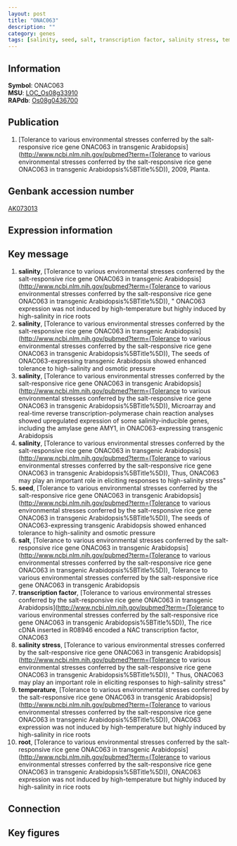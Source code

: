 ```yaml
---
layout: post
title: "ONAC063"
description: ""
category: genes
tags: [salinity, seed, salt, transcription factor, salinity stress, temperature, root, Gene]
---
```


## Information
__Symbol__: ONAC063  
__MSU__: [LOC_Os08g33910](http://rice.plantbiology.msu.edu/cgi-bin/ORF_infopage.cgi?orf=LOC_Os08g33910)  
__RAPdb__: [Os08g0436700](http://rapdb.dna.affrc.go.jp/viewer/gbrowse_details/irgsp1?name=Os08g0436700)  

## Publication
1. [Tolerance to various environmental stresses conferred by the salt-responsive rice gene ONAC063 in transgenic Arabidopsis](http://www.ncbi.nlm.nih.gov/pubmed?term=(Tolerance to various environmental stresses conferred by the salt-responsive rice gene ONAC063 in transgenic Arabidopsis%5BTitle%5D)), 2009, Planta.

## Genbank accession number
[AK073013](http://www.ncbi.nlm.nih.gov/nuccore/AK073013)

## Expression information

## Key message
1. __salinity__, [Tolerance to various environmental stresses conferred by the salt-responsive rice gene ONAC063 in transgenic Arabidopsis](http://www.ncbi.nlm.nih.gov/pubmed?term=(Tolerance to various environmental stresses conferred by the salt-responsive rice gene ONAC063 in transgenic Arabidopsis%5BTitle%5D)), " ONAC063 expression was not induced by high-temperature but highly induced by high-salinity in rice roots
2. __salinity__, [Tolerance to various environmental stresses conferred by the salt-responsive rice gene ONAC063 in transgenic Arabidopsis](http://www.ncbi.nlm.nih.gov/pubmed?term=(Tolerance to various environmental stresses conferred by the salt-responsive rice gene ONAC063 in transgenic Arabidopsis%5BTitle%5D)),  The seeds of ONAC063-expressing transgenic Arabidopsis showed enhanced tolerance to high-salinity and osmotic pressure
3. __salinity__, [Tolerance to various environmental stresses conferred by the salt-responsive rice gene ONAC063 in transgenic Arabidopsis](http://www.ncbi.nlm.nih.gov/pubmed?term=(Tolerance to various environmental stresses conferred by the salt-responsive rice gene ONAC063 in transgenic Arabidopsis%5BTitle%5D)),  Microarray and real-time reverse transcription-polymerase chain reaction analyses showed upregulated expression of some salinity-inducible genes, including the amylase gene AMY1, in ONAC063-expressing transgenic Arabidopsis
4. __salinity__, [Tolerance to various environmental stresses conferred by the salt-responsive rice gene ONAC063 in transgenic Arabidopsis](http://www.ncbi.nlm.nih.gov/pubmed?term=(Tolerance to various environmental stresses conferred by the salt-responsive rice gene ONAC063 in transgenic Arabidopsis%5BTitle%5D)),  Thus, ONAC063 may play an important role in eliciting responses to high-salinity stress"
5. __seed__, [Tolerance to various environmental stresses conferred by the salt-responsive rice gene ONAC063 in transgenic Arabidopsis](http://www.ncbi.nlm.nih.gov/pubmed?term=(Tolerance to various environmental stresses conferred by the salt-responsive rice gene ONAC063 in transgenic Arabidopsis%5BTitle%5D)),  The seeds of ONAC063-expressing transgenic Arabidopsis showed enhanced tolerance to high-salinity and osmotic pressure
6. __salt__, [Tolerance to various environmental stresses conferred by the salt-responsive rice gene ONAC063 in transgenic Arabidopsis](http://www.ncbi.nlm.nih.gov/pubmed?term=(Tolerance to various environmental stresses conferred by the salt-responsive rice gene ONAC063 in transgenic Arabidopsis%5BTitle%5D)), Tolerance to various environmental stresses conferred by the salt-responsive rice gene ONAC063 in transgenic Arabidopsis
7. __transcription factor__, [Tolerance to various environmental stresses conferred by the salt-responsive rice gene ONAC063 in transgenic Arabidopsis](http://www.ncbi.nlm.nih.gov/pubmed?term=(Tolerance to various environmental stresses conferred by the salt-responsive rice gene ONAC063 in transgenic Arabidopsis%5BTitle%5D)),  The rice cDNA inserted in R08946 encoded a NAC transcription factor, ONAC063
8. __salinity stress__, [Tolerance to various environmental stresses conferred by the salt-responsive rice gene ONAC063 in transgenic Arabidopsis](http://www.ncbi.nlm.nih.gov/pubmed?term=(Tolerance to various environmental stresses conferred by the salt-responsive rice gene ONAC063 in transgenic Arabidopsis%5BTitle%5D)), " Thus, ONAC063 may play an important role in eliciting responses to high-salinity stress"
9. __temperature__, [Tolerance to various environmental stresses conferred by the salt-responsive rice gene ONAC063 in transgenic Arabidopsis](http://www.ncbi.nlm.nih.gov/pubmed?term=(Tolerance to various environmental stresses conferred by the salt-responsive rice gene ONAC063 in transgenic Arabidopsis%5BTitle%5D)),  ONAC063 expression was not induced by high-temperature but highly induced by high-salinity in rice roots
10. __root__, [Tolerance to various environmental stresses conferred by the salt-responsive rice gene ONAC063 in transgenic Arabidopsis](http://www.ncbi.nlm.nih.gov/pubmed?term=(Tolerance to various environmental stresses conferred by the salt-responsive rice gene ONAC063 in transgenic Arabidopsis%5BTitle%5D)),  ONAC063 expression was not induced by high-temperature but highly induced by high-salinity in rice roots

## Connection

## Key figures


